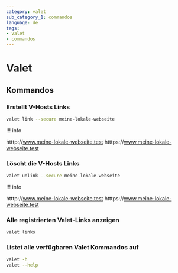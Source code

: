 ```yaml
---
category: valet
sub_category_1: commandos
language: de
tags:
- valet
- commandos
---
```


# Valet

## Kommandos

### Erstellt V-Hosts Links

```bash
valet link --secure meine-lokale-webseite
```

!!! info

htttp://www.meine-lokale-webseite.test 
htttps://www.meine-lokale-webseite.test

### Löscht die V-Hosts Links

```bash
valet unlink --secure meine-lokale-webseite
```

!!! info

htttp://www.meine-lokale-webseite.test 
htttps://www.meine-lokale-webseite.test

### Alle registrierten Valet-Links anzeigen

```bash
valet links
```

### Listet alle verfügbaren Valet Kommandos auf

```bash
valet -h
valet --help
```
